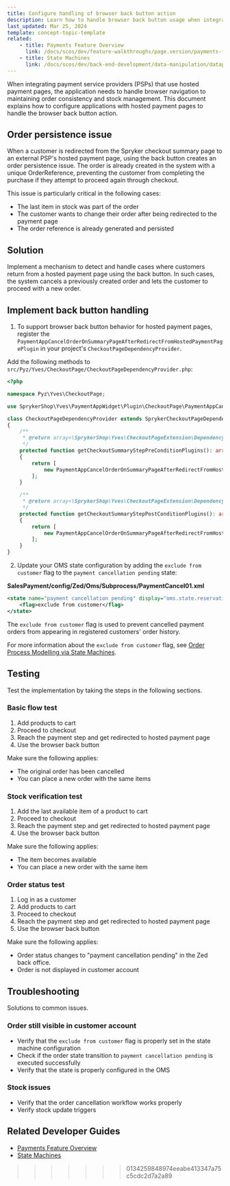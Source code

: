 ```yaml
---
title: Configure handling of browser back button action
description: Learn how to handle browser back button usage when integrating hosted payment pages
last_updated: Mar 25, 2024
template: concept-topic-template
related:
    - title: Payments Feature Overview
      link: /docs/scos/dev/feature-walkthroughs/page.version/payments-feature-walkthrough/payments-feature-walkthrough.html
    - title: State Machines
      link: /docs/scos/dev/back-end-development/data-manipulation/datapayload-conversion/state-machine/state-machine.html
---
```


When integrating payment service providers (PSPs) that use hosted payment pages, the application needs to handle browser navigation to maintaining order consistency and stock management. This document explains how to configure applications with hosted payment pages to handle the browser back button action.

## Order persistence issue

When a customer is redirected from the Spryker checkout summary page to an external PSP's hosted payment page, using the back button creates an order persistence issue. The order is already created in the system with a unique OrderReference, preventing the customer from completing the purchase if they attempt to proceed again through checkout.

This issue is particularly critical in the following cases:
* The last item in stock was part of the order
* The customer wants to change their order after being redirected to the payment page
* The order reference is already generated and persisted

## Solution

Implement a mechanism to detect and handle cases where customers return from a hosted payment page using the back button. In such cases, the system cancels a previously created order and lets the customer to proceed with a new order.

## Implement back button handling

1. To support browser back button behavior for hosted payment pages, register the `PaymentAppCancelOrderOnSummaryPageAfterRedirectFromHostedPaymentPagePlugin` in your project's `CheckoutPageDependencyProvider`.

Add the following methods to `src/Pyz/Yves/CheckoutPage/CheckoutPageDependencyProvider.php`:

```php
<?php

namespace Pyz\Yves\CheckoutPage;

use SprykerShop\Yves\PaymentAppWidget\Plugin\CheckoutPage\PaymentAppCancelOrderOnSummaryPageAfterRedirectFromHostedPaymentPagePlugin;

class CheckoutPageDependencyProvider extends SprykerCheckoutPageDependencyProvider
{
    /**
     * @return array<\SprykerShop\Yves\CheckoutPageExtension\Dependency\Plugin\CheckoutStepPreConditionPluginInterface>
     */
    protected function getCheckoutSummaryStepPreConditionPlugins(): array
    {
        return [
            new PaymentAppCancelOrderOnSummaryPageAfterRedirectFromHostedPaymentPagePlugin(),
        ];
    }

    /**
     * @return array<\SprykerShop\Yves\CheckoutPageExtension\Dependency\Plugin\CheckoutStepPostConditionPluginInterface>
     */
    protected function getCheckoutSummaryStepPostConditionPlugins(): array
    {
        return [
            new PaymentAppCancelOrderOnSummaryPageAfterRedirectFromHostedPaymentPagePlugin(),
        ];
    }
}
```

2. Update your OMS state configuration by adding the `exclude from customer` flag to the `payment cancellation pending` state:


**SalesPayment/config/Zed/Oms/Subprocess/PaymentCancel01.xml**
```xml
<state name="payment cancellation pending" display="oms.state.reservation-cancellation-pending">
    <flag>exclude from customer</flag>
</state>
```

The `exclude from customer` flag is used to prevent cancelled payment orders from appearing in registered customers' order history.

For more information about the `exclude from customer` flag, see [Order Process Modelling via State Machines](https://docs.spryker.com/docs/pbc/all/order-management-system/202410.0/base-shop/datapayload-conversion/state-machine/order-process-modelling-via-state-machines.html#state-machine-module).

## Testing

Test the implementation by taking the steps in the following sections.

### Basic flow test
1. Add products to cart  
2. Proceed to checkout  
3. Reach the payment step and get redirected to hosted payment page  
4. Use the browser back button  

Make sure the following applies:
* The original order has been cancelled  
* You can place a new order with the same items

### Stock verification test
1. Add the last available item of a product to cart  
2. Proceed to checkout  
3. Reach the payment step and get redirected to hosted payment page  
4. Use the browser back button  

Make sure the following applies:
* The item becomes available
* You can place a new order with the same item

### Order status test
1. Log in as a customer  
2. Add products to cart  
3. Proceed to checkout  
4. Reach the payment step and get redirected to hosted payment page  
5. Use the browser back button  

Make sure the following applies:
* Order status changes to "payment cancellation pending" in the Zed back office.
* Order is not displayed in customer account

## Troubleshooting

Solutions to common issues.


### Order still visible in customer account
- Verify that the `exclude from customer` flag is properly set in the state machine configuration  
- Check if the order state transition to `payment cancellation pending` is executed successfully
- Verify that the state is properly configured in the OMS  

### Stock issues
- Verify that the order cancellation workflow works properly
- Verify stock update triggers  


## Related Developer Guides

* [Payments Feature Overview](/docs/scos/dev/feature-walkthroughs/page.version/payments-feature-walkthrough/payments-feature-walkthrough.html)
* [State Machines](/docs/scos/dev/back-end-development/data-manipulation/datapayload-conversion/state-machine/state-machine.html)










































>>>>>>> 0134259848974eeabe413347a75c5cdc2d7a2a89
